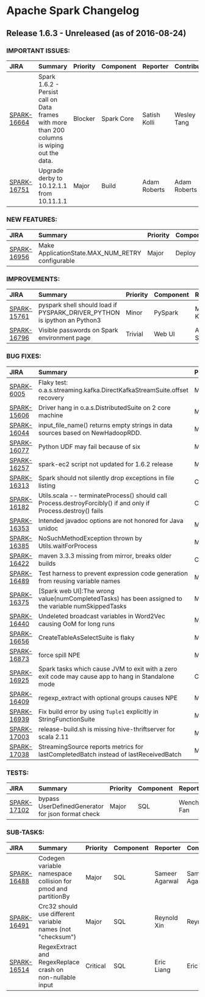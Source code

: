 
<!---
# Licensed to the Apache Software Foundation (ASF) under one
# or more contributor license agreements.  See the NOTICE file
# distributed with this work for additional information
# regarding copyright ownership.  The ASF licenses this file
# to you under the Apache License, Version 2.0 (the
# "License"); you may not use this file except in compliance
# with the License.  You may obtain a copy of the License at
#
#     http://www.apache.org/licenses/LICENSE-2.0
#
# Unless required by applicable law or agreed to in writing, software
# distributed under the License is distributed on an "AS IS" BASIS,
# WITHOUT WARRANTIES OR CONDITIONS OF ANY KIND, either express or implied.
# See the License for the specific language governing permissions and
# limitations under the License.
-->
# Apache Spark Changelog

## Release 1.6.3 - Unreleased (as of 2016-08-24)



### IMPORTANT ISSUES:

| JIRA | Summary | Priority | Component | Reporter | Contributor |
|:---- |:---- | :--- |:---- |:---- |:---- |
| [SPARK-16664](https://issues.apache.org/jira/browse/SPARK-16664) | Spark 1.6.2 - Persist call on Data frames with more than 200 columns is wiping out the data. |  Blocker | Spark Core | Satish Kolli | Wesley Tang |
| [SPARK-16751](https://issues.apache.org/jira/browse/SPARK-16751) | Upgrade derby to 10.12.1.1 from 10.11.1.1 |  Major | Build | Adam Roberts | Adam Roberts |


### NEW FEATURES:

| JIRA | Summary | Priority | Component | Reporter | Contributor |
|:---- |:---- | :--- |:---- |:---- |:---- |
| [SPARK-16956](https://issues.apache.org/jira/browse/SPARK-16956) | Make ApplicationState.MAX\_NUM\_RETRY configurable |  Major | Deploy | Josh Rosen | Josh Rosen |


### IMPROVEMENTS:

| JIRA | Summary | Priority | Component | Reporter | Contributor |
|:---- |:---- | :--- |:---- |:---- |:---- |
| [SPARK-15761](https://issues.apache.org/jira/browse/SPARK-15761) | pyspark shell should load if PYSPARK\_DRIVER\_PYTHON is ipython an Python3 |  Minor | PySpark | Manoj Kumar | Manoj Kumar |
| [SPARK-16796](https://issues.apache.org/jira/browse/SPARK-16796) | Visible passwords on Spark environment page |  Trivial | Web UI | Artur Sukhenko | Artur Sukhenko |


### BUG FIXES:

| JIRA | Summary | Priority | Component | Reporter | Contributor |
|:---- |:---- | :--- |:---- |:---- |:---- |
| [SPARK-6005](https://issues.apache.org/jira/browse/SPARK-6005) | Flaky test: o.a.s.streaming.kafka.DirectKafkaStreamSuite.offset recovery |  Major | Streaming | Iulian Dragos | Shixiong Zhu |
| [SPARK-15606](https://issues.apache.org/jira/browse/SPARK-15606) | Driver hang in o.a.s.DistributedSuite on 2 core machine |  Major | Spark Core | Pete Robbins | Pete Robbins |
| [SPARK-16044](https://issues.apache.org/jira/browse/SPARK-16044) | input\_file\_name() returns empty strings in data sources based on NewHadoopRDD. |  Major | SQL | Hyukjin Kwon | Hyukjin Kwon |
| [SPARK-16077](https://issues.apache.org/jira/browse/SPARK-16077) | Python UDF may fail because of six |  Major | PySpark | Davies Liu | Davies Liu |
| [SPARK-16257](https://issues.apache.org/jira/browse/SPARK-16257) | spark-ec2 script not updated for 1.6.2 release |  Minor | EC2 | Brian Uri | Brian Uri |
| [SPARK-16313](https://issues.apache.org/jira/browse/SPARK-16313) | Spark should not silently drop exceptions in file listing |  Critical | SQL | Reynold Xin | Reynold Xin |
| [SPARK-16182](https://issues.apache.org/jira/browse/SPARK-16182) | Utils.scala -- terminateProcess() should call Process.destroyForcibly() if and only if Process.destroy() fails |  Critical | Spark Core | Christian Chua | Sean Owen |
| [SPARK-16353](https://issues.apache.org/jira/browse/SPARK-16353) | Intended javadoc options are not honored for Java unidoc |  Minor | Build, Documentation | Michael Allman | Michael Allman |
| [SPARK-16385](https://issues.apache.org/jira/browse/SPARK-16385) | NoSuchMethodException thrown by Utils.waitForProcess |  Major | Spark Core | Marcelo Vanzin | Marcelo Vanzin |
| [SPARK-16422](https://issues.apache.org/jira/browse/SPARK-16422) | maven 3.3.3 missing from mirror, breaks older builds |  Critical | Build | Thomas Graves | Sean Owen |
| [SPARK-16489](https://issues.apache.org/jira/browse/SPARK-16489) | Test harness to prevent expression code generation from reusing variable names |  Major | SQL | Reynold Xin | Reynold Xin |
| [SPARK-16375](https://issues.apache.org/jira/browse/SPARK-16375) | [Spark web UI]:The wrong value(numCompletedTasks) has been assigned to the variable numSkippedTasks |  Major | Web UI | marymwu | Alex Bozarth |
| [SPARK-16440](https://issues.apache.org/jira/browse/SPARK-16440) | Undeleted broadcast variables in Word2Vec causing OoM for long runs |  Major | MLlib | Anthony Truchet | Anthony Truchet |
| [SPARK-16656](https://issues.apache.org/jira/browse/SPARK-16656) | CreateTableAsSelectSuite is flaky |  Major | SQL | Yin Huai | Yin Huai |
| [SPARK-16873](https://issues.apache.org/jira/browse/SPARK-16873) | force spill NPE |  Major | Spark Core | sharkd tu | sharkd tu |
| [SPARK-16925](https://issues.apache.org/jira/browse/SPARK-16925) | Spark tasks which cause JVM to exit with a zero exit code may cause app to hang in Standalone mode |  Critical | Deploy | Josh Rosen | Josh Rosen |
| [SPARK-16409](https://issues.apache.org/jira/browse/SPARK-16409) | regexp\_extract with optional groups causes NPE |  Major | Spark Core | Max Moroz | Sean Owen |
| [SPARK-16939](https://issues.apache.org/jira/browse/SPARK-16939) | Fix build error by using `Tuple1` explicitly in StringFunctionSuite |  Minor | SQL | Dongjoon Hyun | Dongjoon Hyun |
| [SPARK-17003](https://issues.apache.org/jira/browse/SPARK-17003) | release-build.sh is missing hive-thriftserver for scala 2.11 |  Major | Build | Yin Huai | Yin Huai |
| [SPARK-17038](https://issues.apache.org/jira/browse/SPARK-17038) | StreamingSource reports metrics for lastCompletedBatch instead of lastReceivedBatch |  Minor | Streaming | Oz Ben-Ami | Xin Ren |


### TESTS:

| JIRA | Summary | Priority | Component | Reporter | Contributor |
|:---- |:---- | :--- |:---- |:---- |:---- |
| [SPARK-17102](https://issues.apache.org/jira/browse/SPARK-17102) | bypass UserDefinedGenerator for json format check |  Major | SQL | Wenchen Fan | Wenchen Fan |


### SUB-TASKS:

| JIRA | Summary | Priority | Component | Reporter | Contributor |
|:---- |:---- | :--- |:---- |:---- |:---- |
| [SPARK-16488](https://issues.apache.org/jira/browse/SPARK-16488) | Codegen variable namespace collision for pmod and partitionBy |  Major | SQL | Sameer Agarwal | Sameer Agarwal |
| [SPARK-16491](https://issues.apache.org/jira/browse/SPARK-16491) | Crc32 should use different variable names (not "checksum") |  Major | SQL | Reynold Xin | Reynold Xin |
| [SPARK-16514](https://issues.apache.org/jira/browse/SPARK-16514) | RegexExtract and RegexReplace crash on non-nullable input |  Critical | SQL | Eric Liang | Eric Liang |


